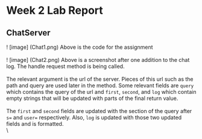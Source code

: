 # Week 2 Lab Report
## ChatServer
! [image] (Chat1.png)
Above is the code for the assignment <br/>
<br/>
! [image] (Chat2.png)
Above is a screenshot after one addition to the chat log. The handle request method is being called. <br/> \
The relevant argument is the url of the server. Pieces of this url such as the path and
query are used later in the method. Some relevant fields are ```query``` which contains
the query of the url and ```first```, ```second```, and ```log``` which contain empty 
strings that will be updated with parts of the final return value. <br/> \
The ```first``` and ```second``` fields are updated with the section of the query after
```s=``` and ```user=``` respectively. Also, ```log``` is updated with those two updated fields 
and is formatted. <br/>\

